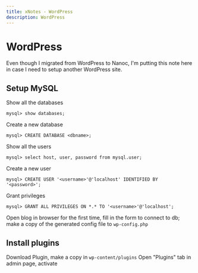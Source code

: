 ```yaml
---
title: xNotes - WordPress
description: WordPress
---
```



WordPress
=========

Even though I migrated from WordPress to Nanoc, I'm putting this note here in case I need to setup another WordPress site.

Setup MySQL
-----------

Show all the databases

    mysql> show databases;

Create a new database

    mysql> CREATE DATABASE <dbname>;

Show all the users

    mysql> select host, user, password from mysql.user;

Create a new user

    mysql> CREATE USER '<username>'@'localhost' IDENTIFIED BY '<password>';

Grant privileges

    mysql> GRANT ALL PRIVILEGES ON *.* TO '<username>'@'localhost';

Open blog in browser for the first time, fill in the form to connect to db; make a copy of the generated config file to ``wp-config.php``

Install plugins
---------------

Download Plugin, make a copy in ``wp-content/plugins``
Open "Plugins" tab in admin page, activate